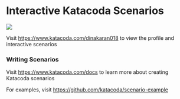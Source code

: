 # Interactive Katacoda Scenarios

[![](http://shields.katacoda.com/katacoda/dinakaran018/count.svg)](https://www.katacoda.com/dinakaran018 "Get your profile on Katacoda.com")

Visit https://www.katacoda.com/dinakaran018 to view the profile and interactive scenarios

### Writing Scenarios
Visit https://www.katacoda.com/docs to learn more about creating Katacoda scenarios

For examples, visit https://github.com/katacoda/scenario-example
